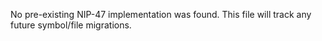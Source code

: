 No pre-existing NIP-47 implementation was found. This file will track any future symbol/file migrations.

